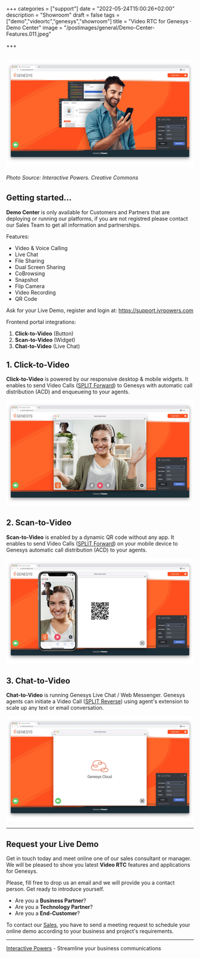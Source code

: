 +++
categories = ["support"]
date = "2022-05-24T15:00:26+02:00"
description = "Showroom"
draft = false
tags = ["demo","videortc","genesys","showroom"]
title = "Video RTC for Genesys · Demo Center"
image = "/postimages/general/Demo-Center-Features.011.jpeg"

+++

![Video RTC for Genesys - Demo Center](/postimages/general/Demo-Center-Features.011.jpeg)
------------
###### Photo Source: Interactive Powers. Creative Commons

##	Getting started...

**Demo Center** is only available for Customers and Partners that are deploying or running our platforms, if you are not registred please contact our Sales Team to get all information and partnerships. 

Features:

* Video & Voice Calling
* Live Chat
* File Sharing
* Dual Screen Sharing
* CoBrowsing
* Snapshot
* Flip Camera
* Video Recording
* QR Code

Ask for your Live Demo, register and login at: https://support.ivrpowers.com

Frontend portal integrations:

1. **Click-to-Video** (Button)
2. **Scan-to-Video** (Widget)
3. **Chat-to-Video** (Live Chat)

##	1. Click-to-Video

**Click-to-Video** is powered by our responsive desktop & mobile widgets. It enables to send Video Calls ([SPLIT Forward](https://blog.ivrpowers.com/post/technologies/what-is-split-forward/)) to Genesys with automatic call distribution (ACD) and enqueueing to your agents.

![Video RTC for Genesys - Click-to-Video](/postimages/general/Demo-Center-Features.012.jpeg)

##	2. Scan-to-Video

**Scan-to-Video** is enabled by a dynamic QR code without any app. It enables to send Video Calls ([SPLIT Forward](https://blog.ivrpowers.com/post/technologies/what-is-split-forward/)) on your mobile device to Genesys automatic call distribution (ACD) to your agents.

![Video RTC for Genesys - Scan-to-Video](/postimages/general/Demo-Center-Features.013.jpeg)

##	3. Chat-to-Video

**Chat-to-Video** is running Genesys Live Chat / Web Messenger. Genesys agents can initiate a Video Call ([SPLIT Reverse](https://blog.ivrpowers.com/post/technologies/what-is-split-reverse/)) using agent's extension to scale up any text or email conversation.

![Video RTC for Genesys - Live Chat](/postimages/general/Demo-Center-Features.014.jpeg)

------------
##	Request your Live Demo

Get in touch today and meet online one of our sales consultant or manager.
We will be pleased to show you latest **Video RTC** features and applications for Genesys. 

Please, fill free to drop us an email and we will provide you a contact person.
Get ready to introduce yourself.

* Are you a **Business Partner**?
* Are you a **Technology Partner**?
* Are you a **End-Customer**?

To contact our [Sales](https://www.ivrpowers.com/about-us/), you have to send a meeting request to schedule your online demo according to your business and project's requirements. 

---
[Interactive Powers](http://www.ivrpowers.com/) - Streamline your business communications

